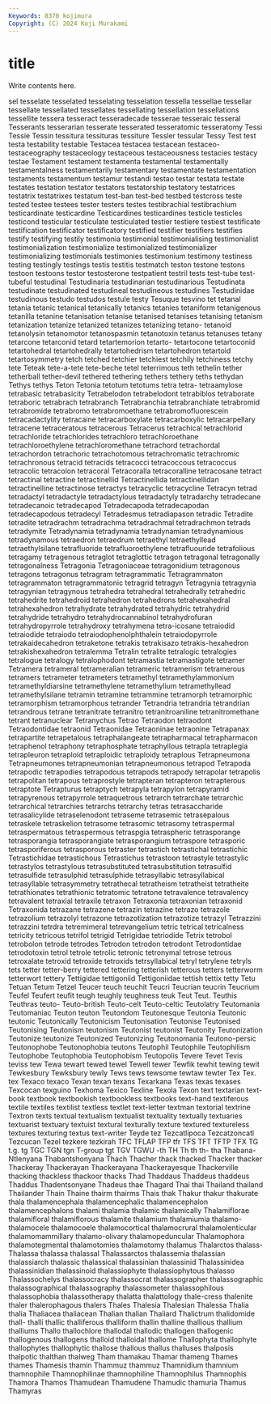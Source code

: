 ```yaml
---
Keywords: 8370 kojimura
Copyright: (C) 2024 Koji Murakami
---
```


# title

Write contents here.



sel tesselate tesselated tesselating tesselation tessella tessellae tessellar
tessellate tessellated tessellates tessellating tessellation tessellations tessellite tessera tesseract tesseradecade
tesserae tesseraic tesseral Tesserants tesserarian tesserate tesserated tesseratomic tesseratomy Tessi
Tessie Tessin tessitura tessituras tessiture Tessler tessular Tessy Test test
testa testability testable Testacea testacea testacean testaceo- testaceography testaceology testaceous
testaceousness testacies testacy testae Testament testament testamenta testamental testamentally testamentalness
testamentarily testamentary testamentate testamentation testaments testamentum testamur testandi testao testar
testata testate testates testation testator testators testatorship testatory testatrices testatrix
testatrixes testatum test-ban test-bed testbed testcross teste tested testee testees
tester testers testes testibrachial testibrachium testicardinate testicardine Testicardines testicardines testicle
testicles testicond testicular testiculate testiculated testier testiere testiest testificate testification
testificator testificatory testified testifier testifiers testifies testify testifying testily testimonia
testimonial testimonialising testimonialist testimonialization testimonialize testimonialized testimonializer testimonializing testimonials testimonies
testimonium testimony testiness testing testingly testings testis testitis testmatch teston
testone testons testoon testoons testor testosterone testpatient testril tests test-tube
test-tubeful testudinal Testudinaria testudinarian testudinarious Testudinata testudinate testudinated testudineal testudineous
testudines Testudinidae testudinous testudo testudos testule testy Tesuque tesvino tet
tetanal tetania tetanic tetanical tetanically tetanics tetanies tetaniform tetanigenous tetanilla
tetanine tetanisation tetanise tetanised tetanises tetanising tetanism tetanization tetanize tetanized
tetanizes tetanizing tetano- tetanoid tetanolysin tetanomotor tetanospasmin tetanotoxin tetanus tetanuses
tetany tetarcone tetarconid tetard tetartemorion tetarto- tetartocone tetartoconid tetartohedral tetartohedrally
tetartohedrism tetartohedron tetartoid tetartosymmetry tetch tetched tetchier tetchiest tetchily tetchiness
tetchy tete Teteak tete-a-tete tete-beche tetel teterrimous teth tethelin tether
tetherball tether-devil tethered tethering tethers tethery teths tethydan Tethys tethys
Teton Tetonia tetotum tetotums tetra tetra- tetraamylose tetrabasic tetrabasicity Tetrabelodon
tetrabelodont tetrabiblos tetraborate tetraboric tetrabrach tetrabranch Tetrabranchia tetrabranchiate tetrabromid tetrabromide
tetrabromo tetrabromoethane tetrabromofluorescein tetracadactylity tetracaine tetracarboxylate tetracarboxylic tetracarpellary tetracene tetraceratous
tetracerous Tetracerus tetrachical tetrachlorid tetrachloride tetrachlorides tetrachloro tetrachloroethane tetrachloroethylene tetrachloromethane
tetrachord tetrachordal tetrachordon tetrachoric tetrachotomous tetrachromatic tetrachromic tetrachronous tetracid tetracids
tetracocci tetracoccous tetracoccus tetracolic tetracolon tetracoral Tetracoralla tetracoralline tetracosane tetract
tetractinal tetractine tetractinellid Tetractinellida tetractinellidan tetractinelline tetractinose tetractys tetracyclic tetracycline
Tetracyn tetrad tetradactyl tetradactyle tetradactylous tetradactyly tetradarchy tetradecane tetradecanoic tetradecapod
Tetradecapoda tetradecapodan tetradecapodous tetradecyl Tetradesmus tetradiapason tetradic Tetradite tetradite tetradrachm
tetradrachma tetradrachmal tetradrachmon tetrads tetradymite Tetradynamia tetradynamia tetradynamian tetradynamious tetradynamous
tetraedron tetraedrum tetraethyl tetraethyllead tetraethylsilane tetrafluoride tetrafluoroethylene tetrafluouride tetrafolious tetragamy
tetragenous tetraglot tetraglottic tetragon tetragonal tetragonally tetragonalness Tetragonia Tetragoniaceae tetragonidium
tetragonous tetragons tetragonus tetragram tetragrammatic Tetragrammaton tetragrammaton tetragrammatonic tetragrid tetragyn
Tetragynia tetragynia tetragynian tetragynous tetrahedra tetrahedral tetrahedrally tetrahedric tetrahedrite tetrahedroid
tetrahedron tetrahedrons tetrahexahedral tetrahexahedron tetrahydrate tetrahydrated tetrahydric tetrahydrid tetrahydride tetrahydro
tetrahydrocannabinol tetrahydrofuran tetrahydropyrrole tetrahydroxy tetrahymena tetra-icosane tetraiodid tetraiodide tetraiodo tetraiodophenolphthalein
tetraiodopyrrole tetrakaidecahedron tetraketone tetrakis tetrakisazo tetrakis-hexahedron tetrakishexahedron tetralemma Tetralin tetralite
tetralogic tetralogies tetralogue tetralogy tetralophodont tetramastia tetramastigote tetramer Tetramera tetrameral
tetrameralian tetrameric tetramerism tetramerous tetramers tetrameter tetrameters tetramethyl tetramethylammonium tetramethyldiarsine
tetramethylene tetramethylium tetramethyllead tetramethylsilane tetramin tetramine tetrammine tetramorph tetramorphic tetramorphism
tetramorphous tetrander Tetrandria tetrandria tetrandrian tetrandrous tetrane tetranitrate tetranitro tetranitroaniline
tetranitromethane tetrant tetranuclear Tetranychus Tetrao Tetraodon tetraodont Tetraodontidae tetraonid Tetraonidae
Tetraoninae tetraonine Tetrapanax tetrapartite tetrapetalous tetraphalangeate tetrapharmacal tetrapharmacon tetraphenol tetraphony
tetraphosphate tetraphyllous tetrapla tetraplegia tetrapleuron tetraploid tetraploidic tetraploidy tetraplous Tetrapneumona
Tetrapneumones tetrapneumonian tetrapneumonous tetrapod Tetrapoda tetrapodic tetrapodies tetrapodous tetrapods tetrapody
tetrapolar tetrapolis tetrapolitan tetrapous tetraprostyle tetrapteran tetrapteron tetrapterous tetraptote Tetrapturus
tetraptych tetrapyla tetrapylon tetrapyramid tetrapyrenous tetrapyrrole tetraquetrous tetrarch tetrarchate tetrarchic
tetrarchical tetrarchies tetrarchs tetrarchy tetras tetrasaccharide tetrasalicylide tetraselenodont tetraseme tetrasemic
tetrasepalous tetraskele tetraskelion tetrasome tetrasomic tetrasomy tetraspermal tetraspermatous tetraspermous tetraspgia
tetraspheric tetrasporange tetrasporangia tetrasporangiate tetrasporangium tetraspore tetrasporic tetrasporiferous tetrasporous tetraster
tetrastich tetrastichal tetrastichic Tetrastichidae tetrastichous Tetrastichus tetrastoon tetrastyle tetrastylic tetrastylos
tetrastylous tetrasubstituted tetrasubstitution tetrasulfid tetrasulfide tetrasulphid tetrasulphide tetrasyllabic tetrasyllabical tetrasyllable
tetrasymmetry tetrathecal tetratheism tetratheist tetratheite tetrathionates tetrathionic tetratomic tetratone tetravalence
tetravalency tetravalent tetraxial tetraxile tetraxon Tetraxonia tetraxonian tetraxonid Tetraxonida tetrazane
tetrazene tetrazin tetrazine tetrazo tetrazole tetrazolium tetrazolyl tetrazone tetrazotization tetrazotize
tetrazyl Tetrazzini tetrazzini tetrdra tetremimeral tetrevangelium tetric tetrical tetricalness tetricity
tetricous tetrifol tetrigid Tetrigidae tetriodide Tetrix tetrobol tetrobolon tetrode tetrodes
Tetrodon tetrodon tetrodont Tetrodontidae tetrodotoxin tetrol tetrole tetrolic tetronic tetronymal
tetrose tetrous tetroxalate tetroxid tetroxide tetroxids tetrsyllabical tetryl tetrylene tetryls
tets tetter tetter-berry tettered tettering tetterish tetterous tetters tetterworm tetterwort
tettery Tettigidae tettigoniid Tettigoniidae tettish tettix tetty Tetu Tetuan Tetum
Tetzel Teucer teuch teuchit Teucri Teucrian teucrin Teucrium Teufel Teufert
teufit teugh teughly teughness teuk Teut Teut. Teuthis Teuthras teuto-
Teuto-british Teuto-celt Teuto-celtic Teutolatry Teutomania Teutomaniac Teuton teuton Teutondom Teutonesque
Teutonia Teutonic teutonic Teutonically Teutonicism Teutonisation Teutonise Teutonised Teutonising Teutonism
teutonism Teutonist teutonist Teutonity Teutonization Teutonize teutonize Teutonized Teutonizing Teutonomania
Teutono-persic Teutonophobe Teutonophobia teutons Teutophil Teutophile Teutophilism Teutophobe Teutophobia Teutophobism
Teutopolis Tevere Tevet Tevis teviss tew Tewa tewart tewed tewel
Tewell tewer Tewfik tewhit tewing tewit Tewkesbury Tewksbury tewly Tews
tews tewsome tewtaw tewter Tex Tex. tex Texaco texaco Texan
texan texans Texarkana Texas texas texases Texcocan texguino Texhoma Texico
Texline Texola Texon text textarian text-book textbook textbookish textbookless textbooks
text-hand textiferous textile textiles textilist textless textlet text-letter textman textorial
textrine Textron texts textual textualism textualist textuality textually textuaries textuarist
textuary textuist textural texturally texture textured textureless textures texturing textus
text-writer Teyde tez Tezcatlipoca Tezcatzoncatl Tezcucan Tezel tezkere tezkirah TFC
TFLAP TFP tfr TFS TFT TFTP TFX TG t.g. tg
TGC TGN tgn T-group tgt TGV TGWU -th TH Th
th th- tha Thabana-Ntlenyana Thabantshonyana Thach Thacher thack thacked Thacker
thacker Thackeray Thackerayan Thackerayana Thackerayesque Thackerville thacking thackless thackoor thacks
Thad Thaddaus Thaddeus thaddeus Thaddus Thadentsonyane Thadeus thae Thagard Thai
thai Thailand thailand Thailander Thain Thaine thairm thairms Thais thak
Thakur thakur thakurate thala thalamencephala thalamencephalic thalamencephalon thalamencephalons thalami thalamia
thalamic thalamically Thalamiflorae thalamifloral thalamiflorous thalamite thalamium thalamiumia thalamo- thalamocele
thalamocoele thalamocortical thalamocrural thalamolenticular thalamomammillary thalamo-olivary thalamopeduncular Thalamophora thalamotegmental thalamotomies
thalamotomy thalamus Thalarctos thalass- Thalassa thalassa thalassal Thalassarctos thalassemia thalassian
thalassiarch thalassic thalassical thalassinian thalassinid Thalassinidea thalassinidian thalassinoid thalassiophyte thalassiophytous
thalasso Thalassochelys thalassocracy thalassocrat thalassographer thalassographic thalassographical thalassography thalassometer thalassophilous
thalassophobia thalassotherapy thalatta thalattology thale-cress thalenite thaler thalerophagous thalers Thales
Thalesia Thalesian Thalessa Thalia thalia Thaliacea thaliacean Thalian thalian Thaliard
Thalictrum thalidomide thall- thalli thallic thalliferous thalliform thallin thalline thallious
thallium thalliums Thallo thallochlore thallodal thallodic thallogen thallogenic thallogenous thallogens
thalloid thalloidal thallome Thallophyta thallophyte thallophytes thallophytic thallose thallous thallus
thalluses thalposis thalpotic thalthan thalweg Tham thamakau Thamar thameng Thames
thames Thamesis thamin Thammuz thammuz Thamnidium thamnium thamnophile Thamnophilinae thamnophiline
Thamnophilus Thamnophis Thamora Thamos Thamudean Thamudene Thamudic thamuria Thamus Thamyras
